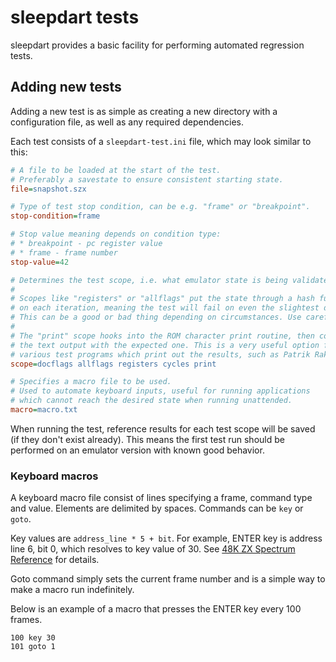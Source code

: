 # sleepdart tests

sleepdart provides a basic facility for performing automated regression tests.

## Adding new tests

Adding a new test is as simple as creating a new directory with a configuration file, as well as any required dependencies.

Each test consists of a `sleepdart-test.ini` file, which may look similar to this:

```ini
# A file to be loaded at the start of the test.
# Preferably a savestate to ensure consistent starting state.
file=snapshot.szx

# Type of test stop condition, can be e.g. "frame" or "breakpoint".
stop-condition=frame

# Stop value meaning depends on condition type:
# * breakpoint - pc register value
# * frame - frame number
stop-value=42

# Determines the test scope, i.e. what emulator state is being validated.
#
# Scopes like "registers" or "allflags" put the state through a hash function
# on each iteration, meaning the test will fail on even the slightest deviation.
# This can be a good or bad thing depending on circumstances. Use carefully.
#
# The "print" scope hooks into the ROM character print routine, then compares
# the text output with the expected one. This is a very useful option for running
# various test programs which print out the results, such as Patrik Rak's Z80 tests.
scope=docflags allflags registers cycles print

# Specifies a macro file to be used.
# Used to automate keyboard inputs, useful for running applications
# which cannot reach the desired state when running unattended.
macro=macro.txt
```

When running the test, reference results for each test scope will be saved (if they don't exist already). This means the first test run should be performed on an emulator version with known good behavior.

### Keyboard macros

A keyboard macro file consist of lines specifying a frame, command type and value. Elements are delimited by spaces. Commands can be `key` or `goto`.

Key values are `address_line * 5 + bit`. For example, ENTER key is address line 6, bit 0, which resolves to key value of 30. See [48K ZX Spectrum Reference](https://worldofspectrum.org/faq/reference/48kreference.htm#Hardware) for details.

Goto command simply sets the current frame number and is a simple way to make a macro run indefinitely.

Below is an example of a macro that presses the ENTER key every 100 frames.

```
100 key 30
101 goto 1
```

